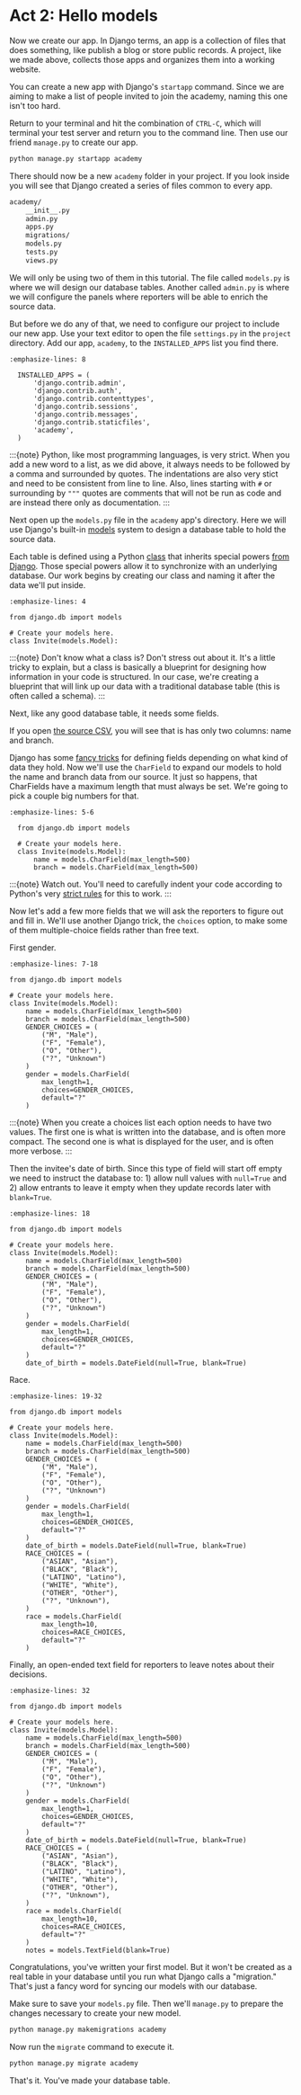 # Act 2: Hello models

Now we create our app. In Django terms, an app is a collection of files that does something, like publish a blog or store public records. A project, like we made above, collects those apps and organizes them into a working website.

You can create a new app with Django's `startapp` command. Since we are aiming to make a list of people invited to join the academy, naming this one isn't too hard.

Return to your terminal and hit the combination of `CTRL-C`, which will terminal your test server and return you to the command line. Then use our friend `manage.py` to create our app.

```bash
python manage.py startapp academy
```

There should now be a new `academy` folder in your project. If you look inside you will see that Django created a series of files common to every app.

```txt
academy/
    __init__.py
    admin.py
    apps.py
    migrations/
    models.py
    tests.py
    views.py
```

We will only be using two of them in this tutorial. The file called `models.py` is where we will design our database tables. Another called `admin.py` is where we will configure the panels where reporters will be able to enrich the source data.

But before we do any of that, we need to configure our project to include our new app. Use your text editor to open the file `settings.py` in the `project` directory. Add our app, `academy`, to the `INSTALLED_APPS` list you find there.

```{code-block} python
:emphasize-lines: 8

  INSTALLED_APPS = (
      'django.contrib.admin',
      'django.contrib.auth',
      'django.contrib.contenttypes',
      'django.contrib.sessions',
      'django.contrib.messages',
      'django.contrib.staticfiles',
      'academy',
  )
```

:::{note}
Python, like most programming languages, is very strict. When you add a new word to a list, as we did above, it always needs to be followed by a comma and surrounded by quotes. The indentations are also very stict and need to be consistent from line to line. Also, lines starting with `#` or surrounding by `"""` quotes are comments that will not be run as code and are instead there only as documentation.
:::

Next open up the `models.py` file in the `academy` app's directory. Here we will use Django's built-in [models](https://docs.djangoproject.com/en/4.0/topics/db/models/) system to design a database table to hold the source data.

Each table is defined using a Python [class](http://www.learnpython.org/en/Classes_and_Objects) that inherits special powers [from Django](https://docs.djangoproject.com/en/dev/topics/db/models/). Those special powers allow it to synchronize with an underlying database. Our work begins by creating our class and naming it after the data we'll put inside.

```{code-block} python
:emphasize-lines: 4

from django.db import models

# Create your models here.
class Invite(models.Model):
```

:::{note}
Don't know what a class is? Don't stress out about it. It's a little tricky to explain, but a class is basically a blueprint for designing how information in your code is structured. In our case, we're creating a blueprint that will link up our data with a traditional database table (this is often called a schema).
:::

Next, like any good database table, it needs some fields.

If you open [the source CSV](https://github.com/palewire/first-django-admin/blob/master/project/academy_invites_2014.csv), you will see that is has only two columns: name and branch.

Django has some [fancy tricks](https://docs.djangoproject.com/en/4.0/ref/models/fields/) for defining fields depending on what kind of data they hold. Now we'll use the `CharField` to expand our models to hold the name and branch data from our source. It just so happens, that CharFields have a maximum length that must always be set. We're going to pick a couple big numbers for that.

```{code-block} python
:emphasize-lines: 5-6

  from django.db import models

  # Create your models here.
  class Invite(models.Model):
      name = models.CharField(max_length=500)
      branch = models.CharField(max_length=500)
```

:::{note}
Watch out. You'll need to carefully indent your code according to Python's very [strict rules](https://www.geeksforgeeks.org/indentation-in-python/) for this to work.
:::

Now let's add a few more fields that we will ask the reporters to figure out and fill in. We'll use another Django trick, the `choices` option, to make some of them multiple-choice fields rather than free text.

First gender.

```{code-block} python
:emphasize-lines: 7-18

from django.db import models

# Create your models here.
class Invite(models.Model):
    name = models.CharField(max_length=500)
    branch = models.CharField(max_length=500)
    GENDER_CHOICES = (
        ("M", "Male"),
        ("F", "Female"),
        ("O", "Other"),
        ("?", "Unknown")
    )
    gender = models.CharField(
        max_length=1,
        choices=GENDER_CHOICES,
        default="?"
    )
```

:::{note}
When you create a choices list each option needs to have two values. The first one is what is written into the database, and is often more compact. The second one is what is displayed for the user, and is often more verbose.
:::

Then the invitee's date of birth. Since this type of field will start off empty we need to instruct the database to: 1) allow null values with `null=True` and 2) allow entrants to leave it empty when they update records later with `blank=True`.

```{code-block} python
:emphasize-lines: 18

from django.db import models

# Create your models here.
class Invite(models.Model):
    name = models.CharField(max_length=500)
    branch = models.CharField(max_length=500)
    GENDER_CHOICES = (
        ("M", "Male"),
        ("F", "Female"),
        ("O", "Other"),
        ("?", "Unknown")
    )
    gender = models.CharField(
        max_length=1,
        choices=GENDER_CHOICES,
        default="?"
    )
    date_of_birth = models.DateField(null=True, blank=True)
```

Race.

```{code-block} python
:emphasize-lines: 19-32

from django.db import models

# Create your models here.
class Invite(models.Model):
    name = models.CharField(max_length=500)
    branch = models.CharField(max_length=500)
    GENDER_CHOICES = (
        ("M", "Male"),
        ("F", "Female"),
        ("O", "Other"),
        ("?", "Unknown")
    )
    gender = models.CharField(
        max_length=1,
        choices=GENDER_CHOICES,
        default="?"
    )
    date_of_birth = models.DateField(null=True, blank=True)
    RACE_CHOICES = (
        ("ASIAN", "Asian"),
        ("BLACK", "Black"),
        ("LATINO", "Latino"),
        ("WHITE", "White"),
        ("OTHER", "Other"),
        ("?", "Unknown"),
    )
    race = models.CharField(
        max_length=10,
        choices=RACE_CHOICES,
        default="?"
    )
```

Finally, an open-ended text field for reporters to leave notes about their decisions.

```{code-block} python
:emphasize-lines: 32

from django.db import models

# Create your models here.
class Invite(models.Model):
    name = models.CharField(max_length=500)
    branch = models.CharField(max_length=500)
    GENDER_CHOICES = (
        ("M", "Male"),
        ("F", "Female"),
        ("O", "Other"),
        ("?", "Unknown")
    )
    gender = models.CharField(
        max_length=1,
        choices=GENDER_CHOICES,
        default="?"
    )
    date_of_birth = models.DateField(null=True, blank=True)
    RACE_CHOICES = (
        ("ASIAN", "Asian"),
        ("BLACK", "Black"),
        ("LATINO", "Latino"),
        ("WHITE", "White"),
        ("OTHER", "Other"),
        ("?", "Unknown"),
    )
    race = models.CharField(
        max_length=10,
        choices=RACE_CHOICES,
        default="?"
    )
    notes = models.TextField(blank=True)
```

Congratulations, you've written your first model. But it won't be created as a real table in your database until you run what Django calls a "migration." That's just a fancy word for syncing our models with our database.

Make sure to save your `models.py` file. Then we'll `manage.py` to prepare the changes necessary to create your new model.

```bash
python manage.py makemigrations academy
```

Now run the `migrate` command to execute it.

```bash
python manage.py migrate academy
```

That's it. You've made your database table.